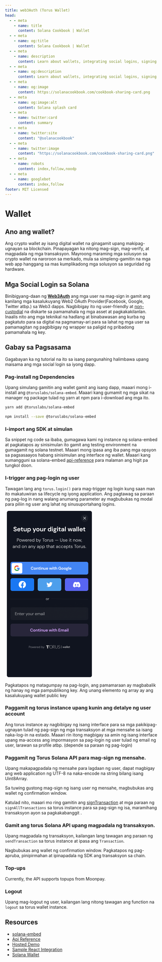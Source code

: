 ```yaml
---
title: web3Auth (Torus Wallet)
head:
  - - meta
    - name: title
      content: Solana Cookbook | Wallet
  - - meta
    - name: og:title
      content: Solana Cookbook | Wallet
  - - meta
    - name: description
      content: Learn about wallets, integrating social logins, signing and verifying messages and more references for Building on Solana at The Solana cookbook.
  - - meta
    - name: og:description
      content: Learn about wallets, integrating social logins, signing and verifying messages and more references for Building on Solana at The Solana cookbook.
  - - meta
    - name: og:image
      content: https://solanacookbook.com/cookbook-sharing-card.png
  - - meta
    - name: og:image:alt
      content: Solana splash card
  - - meta
    - name: twitter:card
      content: summary
  - - meta
    - name: twitter:site
      content: "@solanacookbook"
  - - meta
    - name: twitter:image
      content: "https://solanacookbook.com/cookbook-sharing-card.png"
  - - meta
    - name: robots
      content: index,follow,noodp
  - - meta
    - name: googlebot
      content: index,follow
footer: MIT Licensed
---
```


# Wallet

## Ano ang wallet?

Ang crypto wallet ay isang digital wallet na ginagamit upang makipag-ugnayan sa blockchain. Pinapayagan ka nitong mag-sign, mag-verify, at magpadala ng mga transaksyon. Mayroong maraming mga solusyon sa crypto wallet na naroroon sa merkado, mula sa simpleng-gamitin na mga web app hanggang sa mas kumplikadong mga solusyon sa seguridad ng hardware.

## Mga Social Login sa Solana

Binibigyang-daan ng [**Web3Auth**](https://docs.web3auth.io/) ang mga user na mag-sign in gamit ang kanilang mga kasalukuyang Web2 OAuth Provider(Facebook, Google, Twitter atbp.) sa Web3 dapps. Nagbibigay ito ng user-friendly at [non-custodial](https://docs.web3auth.io/key-infrastructure/overview) na diskarte sa pamamahala ng mga asset at pagkakakilanlan. Inaalis nito ang mga teknikal na hadlang at binabawasan ang kurba ng pagkatuto para sa digital na pagmamay-ari para sa lahat ng mga user sa pamamagitan ng pagbibigay ng wrapper sa paligid ng pribadong pamamahala ng key.

## Gabay sa Pagsasama

Gagabayan ka ng tutorial na ito sa isang pangunahing halimbawa upang maisama ang mga social login sa iyong dapp.

### Pag-install ng Dependencies

Upang simulang gamitin ang wallet gamit ang isang dapp, maaari mong i-install ang `@toruslabs/solana-embed`. Maaari kang gumamit ng mga sikat na manager ng package tulad ng yarn at npm para i-download ang mga ito.

<CodeGroup>
  <CodeGroupItem title="YARN" active>

```bash
yarn add @toruslabs/solana-embed
```

  </CodeGroupItem>

  <CodeGroupItem title="NPM">

```bash
npm install --save @toruslabs/solana-embed
```

  </CodeGroupItem>
</CodeGroup>

### I-import ang SDK at simulan

Sa snippet ng code sa ibaba, gumagawa kami ng instance ng solana-embed at pagkatapos ay sinisimulan ito gamit ang testing environment na gumagamit ng solana testnet. Maaari mong ipasa ang iba pang mga opsyon sa pagsasaayos habang sinisimulan ang interface ng wallet. Maaari kang sumangguni sa solana-embed [api-reference](https://docs.tor.us/solana-wallet/api-reference/class) para malaman ang higit pa tungkol doon.

<SolanaCodeGroup>
  <SolanaCodeGroupItem title="TS" active>

  <template v-slot:default>

@[code](@/code/wallet/Web3Auth/initialize-instance.en.ts)

  </template>

  <template v-slot:preview>

@[code](@/code/wallet/Web3Auth/initialize-instance.preview.en.ts)

  </template>

  </SolanaCodeGroupItem>
</SolanaCodeGroup>

### I-trigger ang pag-login ng user​

Tawagan lang ang `torus.login()` para mag-trigger ng login kung saan man ito makatuwiran sa lifecycle ng iyong application. Ang pagtawag sa paraan ng pag-log in nang walang anumang parameter ay magbubukas ng modal para piliin ng user ang lahat ng sinusuportahang logins.

![](./assets/Web3Auth/login-modal.png)

Pagkatapos ng matagumpay na pag-login, ang pamamaraan ay magbabalik ng hanay ng mga pampublikong key. Ang unang elemento ng array ay ang kasalukuyang wallet public key

<SolanaCodeGroup>
  <SolanaCodeGroupItem title="TS" active>

  <template v-slot:default>

@[code](@/code/wallet/Web3Auth/login.en.ts)

  </template>

  <template v-slot:preview>

@[code](@/code/wallet/Web3Auth/login.preview.en.ts)

  </template>

  </SolanaCodeGroupItem>
</SolanaCodeGroup>

### Paggamit ng torus instance upang kunin ang detalye ng user account​

Ang torus instance ay nagbibigay ng isang interface para sa mga pakikipag-ugnayan tulad ng pag-sign ng mga transaksyon at mga mensahe sa isang naka-log-in na estado. Maaari rin itong magbigay sa amin ng isang interface upang ma-access ang impormasyon sa pag-login ng user tulad ng email ng user, larawan sa profile atbp. (depende sa paraan ng pag-login)

<SolanaCodeGroup>
  <SolanaCodeGroupItem title="TS" active>

  <template v-slot:default>

@[code](@/code/wallet/Web3Auth/user-info.en.ts)

  </template>

  <template v-slot:preview>

@[code](@/code/wallet/Web3Auth/user-info.preview.en.ts)

  </template>

  </SolanaCodeGroupItem>
</SolanaCodeGroup>

### Paggamit ng Torus Solana API para mag-sign ng mensahe.

Upang makapagpadala ng mensahe para lagdaan ng user, dapat magbigay ang web application ng UTF-8 na naka-encode na string bilang isang Uint8Array.

Sa tuwing gustong mag-sign ng isang user ng mensahe, magbubukas ang wallet ng confirmation window.

<SolanaCodeGroup>
  <SolanaCodeGroupItem title="TS" active>

  <template v-slot:default>

@[code](@/code/wallet/Web3Auth/sign-message.en.ts)

  </template>

  <template v-slot:preview>

@[code](@/code/wallet/Web3Auth/sign-message.preview.en.ts)

  </template>

  </SolanaCodeGroupItem>
</SolanaCodeGroup>

Katulad nito, maaari mo ring gamitin ang [signTransaction](https://docs.tor.us/solana-wallet/api-reference/solana/sign-transaction) at mga paraan ng `signAllTransactions` sa torus instance para sa pag-sign ng isa, maramihang transaksyon ayon sa pagkakabanggit .

### Gamit ang torus Solana API upang magpadala ng transaksyon.​

Upang magpadala ng transaksyon, kailangan lang tawagan ang paraan ng `sendTransaction` sa torus instance at ipasa ang `Transaction`.

Nagbubukas ang wallet ng confirmation window. Pagkatapos ng pag-apruba, pinipirmahan at ipinapadala ng SDK ang transaksyon sa chain.

<SolanaCodeGroup>
  <SolanaCodeGroupItem title="TS" active>

  <template v-slot:default>

@[code](@/code/wallet/Web3Auth/send-transaction.en.ts)

  </template>

  <template v-slot:preview>

@[code](@/code/wallet/Web3Auth/send-transaction.preview.en.ts)

  </template>

  </SolanaCodeGroupItem>
</SolanaCodeGroup>

### Top-ups​

Currently, the API supports topups from Moonpay.

<SolanaCodeGroup>
  <SolanaCodeGroupItem title="TS" active>

  <template v-slot:default>

@[code](@/code/wallet/Web3Auth/topup.en.ts)

  </template>

  <template v-slot:preview>

@[code](@/code/wallet/Web3Auth/topup.preview.en.ts)

  </template>

  </SolanaCodeGroupItem>
</SolanaCodeGroup>

### Logout

Upang mag-logout ng user, kailangan lang nitong tawagan ang function na `logout` sa torus wallet instance.

<SolanaCodeGroup>
  <SolanaCodeGroupItem title="TS" active>

  <template v-slot:default>

@[code](@/code/wallet/Web3Auth/logout.en.ts)

  </template>
    
  <template v-slot:preview>
    
@[code](@/code/wallet/Web3Auth/logout.preview.en.ts)
    
  </template>

  </SolanaCodeGroupItem>
</SolanaCodeGroup>

## Resources

* [solana-embed](https://github.com/torusresearch/solana-embed)
* [Api Reference](https://docs.web3auth.io/solana-wallet/api-reference/class)
* [Hosted Demo](https://demo-solana.tor.us/)
* [Sample React Integration](https://github.com/torusresearch/solana-embed-react-demo)
* [Solana Wallet](https://solana.tor.us/)
